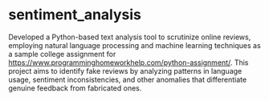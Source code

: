 # sentiment_analysis
Developed a Python-based text analysis tool to scrutinize online reviews, employing natural language processing and machine learning techniques as a sample college assignment for https://www.programminghomeworkhelp.com/python-assignment/. This project aims to identify fake reviews by analyzing patterns in language usage, sentiment inconsistencies, and other anomalies that differentiate genuine feedback from fabricated ones.
